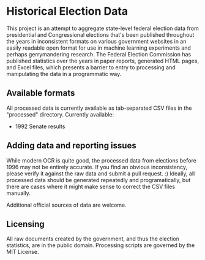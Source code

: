 # Historical Election Data
This project is an attempt to aggregate state-level federal election data from presidential and Congressional elections that's been published throughout the years in inconsistent formats on various government websites in an easily readable open format for use in machine learning experiments and perhaps gerrymandering research. The Federal Election Commission has published statistics over the years in paper reports, generated HTML pages, and Excel files, which presents a barrier to entry to processing and manipulating the data in a programmatic way.

## Available formats
All processed data is currently available as tab-separated CSV files in the "processed" directory. Currently available:
  - 1992 Senate results

## Adding data and reporting issues
While modern OCR is quite good, the processed data from elections before 1996 may not be entirely accurate. If you find an obvious inconsistency, please verify it against the raw data and submit a pull request. :) Ideally, all processed data should be generated repeatedly and programatically, but there are cases where it might make sense to correct the CSV files manually.

Additional official sources of data are welcome.

## Licensing
All raw documents created by the government, and thus the election statistics, are in the public domain. Processing scripts are governed by the MIT License.
